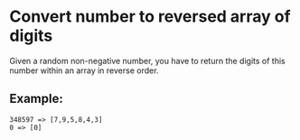 # Convert number to reversed array of digits

Given a random non-negative number, you have to return the digits of this number within an array in reverse order.

## Example:

```
348597 => [7,9,5,8,4,3]
0 => [0]
```
